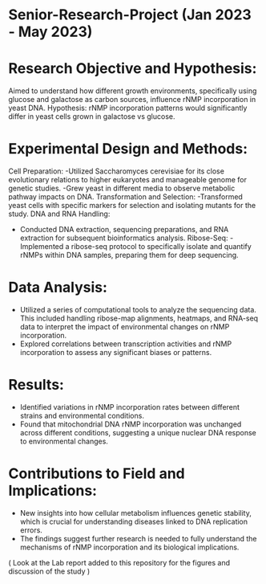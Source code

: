 # Senior-Research-Project (Jan 2023 - May 2023)

# Research Objective and Hypothesis:
Aimed to understand how different growth environments, specifically using glucose and galactose as carbon sources, influence rNMP incorporation in yeast DNA.
Hypothesis: rNMP incorporation patterns would significantly differ in yeast cells grown in galactose vs glucose.

# Experimental Design and Methods:

Cell Preparation: 
-Utilized Saccharomyces cerevisiae for its close evolutionary relations to higher eukaryotes and manageable genome for genetic studies. 
-Grew yeast in different media to observe metabolic pathway impacts on DNA.
Transformation and Selection:
-Transformed yeast cells with specific markers for selection and isolating mutants for the study.
DNA and RNA Handling:
- Conducted DNA extraction, sequencing preparations, and RNA extraction for subsequent bioinformatics analysis.
Ribose-Seq: 
-Implemented a ribose-seq protocol to specifically isolate and quantify rNMPs within DNA samples, preparing them for deep sequencing.

# Data Analysis:
- Utilized a series of computational tools to analyze the sequencing data. This included handling ribose-map alignments, heatmaps, and RNA-seq data to interpret the impact of environmental changes on rNMP incorporation.
- Explored correlations between transcription activities and rNMP incorporation to assess any significant biases or patterns.

# Results:
- Identified variations in rNMP incorporation rates between different strains and environmental conditions.
- Found that mitochondrial DNA rNMP incorporation was unchanged across different conditions, suggesting a unique nuclear DNA response to environmental changes.

# Contributions to Field and Implications:
- New insights into how cellular metabolism influences genetic stability, which is crucial for understanding diseases linked to DNA replication errors.
- The findings suggest further research is needed to fully understand the mechanisms of rNMP incorporation and its biological implications.

( Look at the Lab report added to this repository for the figures and discussion of the study )
